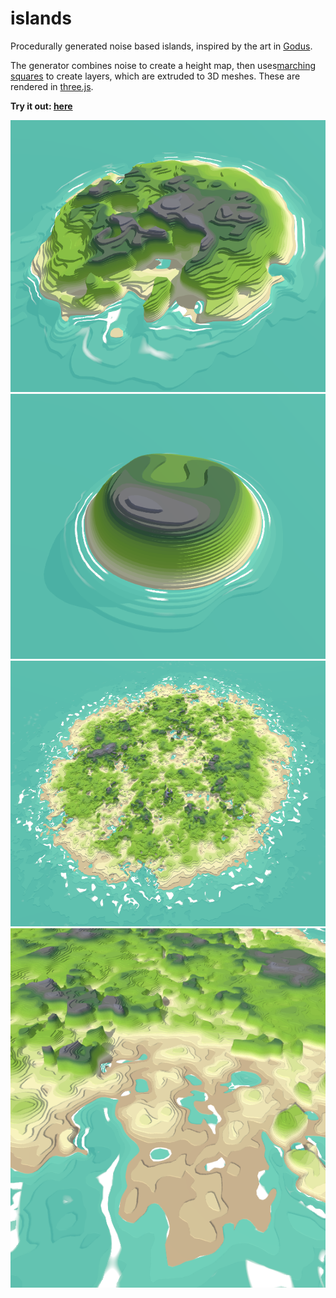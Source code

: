 # islands

Procedurally generated noise based islands, inspired by the art in [Godus](https://en.wikipedia.org/wiki/Godus).

The generator combines noise to create a height map, then uses[marching squares](https://en.wikipedia.org/wiki/Marching_squares) to create layers, which are extruded to 3D meshes. These are rendered in [three.js](https://threejs.org/).

**Try it out: [here](https://aidanblumlevine.github.io/islands/)**

![1](rough.png)
![1](small.png)
![1](giant.png)
![1](cove.png)